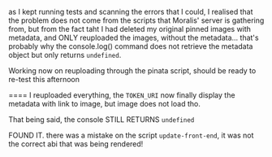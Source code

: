 as I kept running tests and scanning the errors that I could, I realised that the problem does not come from the scripts that Moralis' server is gathering from, but from the fact taht I had deleted my original pinned images with metadata, and ONLY reuploaded the images, without the metadata... that's probably why the console.log() command does not retrieve the metadata object but only returns `undefined`.

Working now on reuploading through the pinata script, should be ready to re-test this afternoon

==== I reuploaded everything, the `TOKEN_URI` now finally display the metadata with link to image, but image does not load tho.

That being said, the console STILL RETURNS `undefined`

FOUND IT. there was a mistake on the script `update-front-end`, it was not the correct abi that was being rendered!

